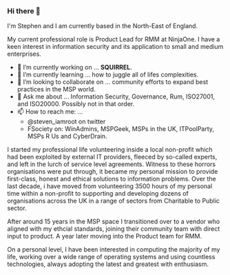 ### Hi there 👋

<!--
**stephen-vital/stephen-vital** is a ✨ _special_ ✨ repository because its `README.md` (this file) appears on your GitHub profile.

Here are some ideas to get you started:

- 🔭 I’m currently working on ...
- 🌱 I’m currently learning ...
- 👯 I’m looking to collaborate on ...
- 🤔 I’m looking for help with ...
- 💬 Ask me about ...
- 📫 How to reach me: ...
- 😄 Pronouns: ...
- ⚡ Fun fact: ...
-->

I'm Stephen and I am currently based in the North-East of England. 

My current professional role is Product Lead for RMM at NinjaOne. I have a keen interest in information security and its application to small and medium enterprises.

- 🔭 I’m currently working on ... **SQUIRREL**.
- 🌱 I’m currently learning ... how to juggle all of lifes complexities.
- 👯 I’m looking to collaborate on ... community efforts to expand best practices in the MSP world.
- 💬 Ask me about ... Information Security, Governance, Rum, ISO27001, and ISO20000. Possibly not in that order.
- 📫 How to reach me: ... 
  -   @steven_iamroot on twitter
  -   FSociety on: WinAdmins, MSPGeek, MSPs in the UK, ITPoolParty, MSPs R Us and CyberDrain.

I started my professional life volunteering inside a local non-profit which had been exploited by external IT providers, fleeced by so-called experts, and left in the lurch of service level agreements. Witness to these horrors organisations were put through, it became my personal mission to provide first-class, honest and ethical solutions to information problems. Over the last decade, i have moved from volunteering 3500 hours of my personal time within a non-profit to supporting and developing dozens of organisations across the UK in a range of sectors from Charitable to Public sector.

After around 15 years in the MSP space I transitioned over to a vendor who aligned with my ethcial standards, joining their community team with direct input to product. A year later moving into the Product team for RMM.

On a personal level, I have been interested in computing the majority of my life, working over a wide range of operating systems and using countless technologies, always adopting the latest and greatest with enthusiasm.
